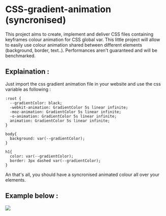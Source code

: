 # CSS-gradient-animation (syncronised)

This project aims to create, implement and deliver CSS files containing keyframes colour animation for CSS global var.
This little project will allow to easily use colour animation shared between different elements (background, border, text..).
Performances aren't guaranteed and will be benchmarked.

## Explaination :

Just import the css gradient animation file in your website and use the css
variable as following :

```
:root {
  --gradientColor: black;
  -webkit-animation: GradientColor 5s linear infinite;
  -moz-animation: GradientColor 5s linear infinite;
  -o-animation: GradientColor 5s linear infinite;
  animation: GradientColor 5s linear infinite;
}

body{
  background: var(--gradientColor);
}

h1{
  color: var(--gradientColor);
  border: 3px dashed var(--gradientColor);
}
```

An that's all, you should have a syncronised animated colour all over your elements.

## Example below :
![](http://www..gif)
